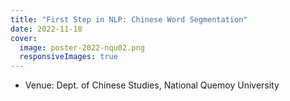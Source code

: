 ```yaml
---
title: "First Step in NLP: Chinese Word Segmentation"
date: 2022-11-18
cover:
  image: poster-2022-nqu02.png
  responsiveImages: true
---
```


- Venue: Dept. of Chinese Studies, National Quemoy University
